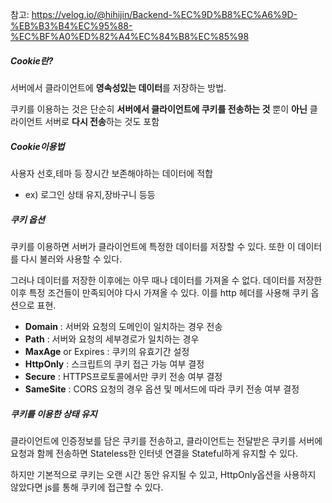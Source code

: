 참고: https://velog.io/@hihijin/Backend-%EC%9D%B8%EC%A6%9D-%EB%B3%B4%EC%95%88-%EC%BF%A0%ED%82%A4%EC%84%B8%EC%85%98

##### Cookie란?
서버에서 클라이언트에 **영속성있는 데이터**를 저장하는 방법.

쿠키를 이용하는 것은 단순히 **서버에서 클라이언트에 쿠키를 전송하는 것** 뿐이 **아닌** 클라이언트 서버로 **다시 전송**하는 것도 포함

##### Cookie이용법
사용자 선호,테마 등 장시간 보존해야하는 데이터에 적합
- ex) 로그인 상태 유지,장바구니 등등 

##### 쿠키 옵션
쿠키를 이용하면 서버가 클라이언트에 특정한 데이터를 저장할 수 있다. 또한 이 데이터를 다시 불러와 사용할 수 있다.

그러나 데이터를 저장한 이후에는 아무 때나 데이터를 가져올 수 없다.
데이터를 저장한 이후 특정 조건들이 만족되어야 다시 가져올 수 있다.
이를 http 헤더를 사용해 쿠키 옵션으로 표현.

- **Domain** : 서버와 요청의 도메인이 일치하는 경우 전송
- **Path** : 서버와 요청의 세부경로가 일치하는 경우
- **MaxAge** or Expires : 쿠키의 유효기간 설정
- **HttpOnly** : 스크립트의 쿠키 접근 가능 여부 결정
- **Secure** : HTTPS프로토콜에서만 쿠키 전송 여부 결정
- **SameSite** : CORS 요청의 경우 옵션 및 메서드에 따라 쿠키 전송 여부 결정

##### 쿠키를 이용한 상태 유지
클라이언트에 인증정보를 담은 쿠키를 전송하고, 클라이언트는 전달받은 쿠키를 서버에 요청과 함께 전송하면 Stateless한 인터넷 연결을 Stateful하게 유지할 수 있다.

하지만 기본적으로 쿠키는 오랜 시간 동안 유지될 수 있고, HttpOnly옵션을 사용하지 않았다면 js를 통해 쿠키에 접근할 수 있다.
